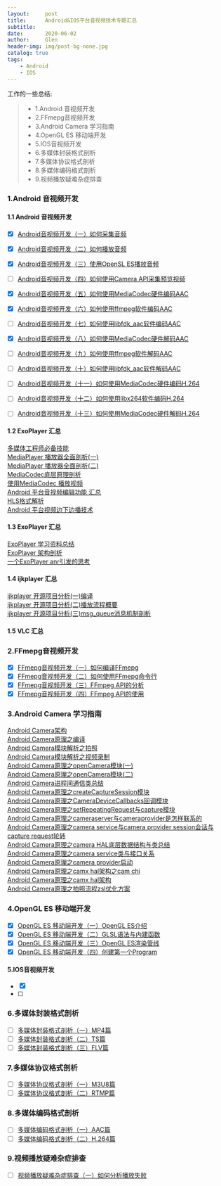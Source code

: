 ```yaml
---
layout:     post
title:      Android&IOS平台音视频技术专题汇总
subtitle:   
date:       2020-06-02
author:     Glen
header-img: img/post-bg-none.jpg
catalog: true
tags:
    - Android
    - IOS
---
```


工作的一些总结:
> * 1.Android 音视频开发
> * 2.FFmepg音视频开发
> * 3.Android Camera 学习指南
> * 4.OpenGL ES 移动端开发
> * 5.IOS音视频开发
> * 6.多媒体封装格式剖析
> * 7.多媒体协议格式剖析
> * 8.多媒体编码格式剖析
> * 9.视频播放疑难杂症排查

### 1.Android 音视频开发

#### 1.1 Android 音视频开发

- [x] [Android音视频开发（一）如何采集音频](https://daimaren.github.io/2020/04/15/Android%E9%9F%B3%E8%A7%86%E9%A2%91%E5%BC%80%E5%8F%91-%E4%B8%80-%E5%A6%82%E4%BD%95%E9%87%87%E9%9B%86%E9%9F%B3%E9%A2%91/)
- [x] [Android音视频开发（二）如何播放音频](https://daimaren.github.io/2020/04/16/Android%E9%9F%B3%E8%A7%86%E9%A2%91%E5%BC%80%E5%8F%91-%E4%BA%8C-%E5%A6%82%E4%BD%95%E6%92%AD%E6%94%BE%E9%9F%B3%E9%A2%91/)
- [x] [Android音视频开发（三）使用OpenSL ES播放音频](https://daimaren.github.io/2020/04/17/Android%E9%9F%B3%E8%A7%86%E9%A2%91%E5%BC%80%E5%8F%91-%E4%B8%89-%E4%BD%BF%E7%94%A8OpenGL-ES%E6%92%AD%E6%94%BE%E9%9F%B3%E9%A2%91/)
- [ ] [Android音视频开发（四）如何使用Camera API采集预览视频 ]()
- [x] [Android音视频开发（五）如何使用MediaCodec硬件编码AAC](https://daimaren.github.io/2020/04/19/Android%E9%9F%B3%E8%A7%86%E9%A2%91%E5%BC%80%E5%8F%91-%E4%BA%94-%E5%A6%82%E4%BD%95%E4%BD%BF%E7%94%A8MediaCodec%E7%A1%AC%E4%BB%B6%E7%BC%96%E7%A0%81AAC/)
- [x] [Android音视频开发（六）如何使用ffmpeg软件编码AAC](https://daimaren.github.io/2020/04/20/Android%E9%9F%B3%E8%A7%86%E9%A2%91%E5%BC%80%E5%8F%91-%E5%85%AD-%E5%A6%82%E4%BD%95%E4%BD%BF%E7%94%A8ffmpeg%E8%BD%AF%E4%BB%B6%E7%BC%96%E7%A0%81AAC/)
- [ ] [Android音视频开发（七）如何使用libfdk_aac软件编码AAC]()
- [x] [Android音视频开发（八）如何使用MediaCodec硬件解码AAC](https://daimaren.github.io/2020/04/22/Android%E9%9F%B3%E8%A7%86%E9%A2%91%E5%BC%80%E5%8F%91-%E5%85%AB-%E5%A6%82%E4%BD%95%E4%BD%BF%E7%94%A8MediaCodec%E7%A1%AC%E4%BB%B6%E8%A7%A3%E7%A0%81AAC/)
- [ ] [Android音视频开发（九）如何使用ffmpeg软件解码AAC]()
- [ ] [Android音视频开发（十）如何使用libfdk_aac软件解码AAC]()

- [ ] [Android音视频开发（十一）如何使用MediaCodec硬件编码H.264]()

- [ ] [Android音视频开发（十二）如何使用libx264软件编码H.264]()

- [ ] [Android音视频开发（十三）如何使用MediaCodec硬件解码H.264]()

#### 1.2 ExoPlayer 汇总

[多媒体工程师必备技能](https://www.jianshu.com/p/c731515edb9d)<br>
[MediaPlayer 播放器全面剖析(一)](https://www.jianshu.com/p/db7104daa842)<br>
[MediaPlayer 播放器全面剖析(二)](https://www.jianshu.com/p/5513f0bd3dbf)<br>
[MediaCodec底层原理剖析](https://www.jianshu.com/p/b7bacabcc019)<br>
[使用MediaCodec 播放视频](https://www.jianshu.com/p/d406314ab63c)<br>
[Android 平台音视频编辑功能 汇总](https://www.jianshu.com/p/cafac2b1c4fe)<br>
[HLS格式解析](https://www.jianshu.com/p/dbac4c041de8)<br>
[Android 平台视频边下边播技术](https://www.jianshu.com/p/27085da32a35)<br>
#### 1.3 ExoPlayer 汇总

[ExoPlayer 学习资料总结](https://www.jianshu.com/p/f48ea1b5708a)<br>
[ExoPlayer 架构剖析](https://www.jianshu.com/p/f506c279e4e5)<br>
[一个ExoPlayer anr引发的思考](https://www.jianshu.com/p/b5dff25409bb)<br>
#### 1.4 ijkplayer 汇总

[ijkplayer 开源项目分析(一)编译](https://www.jianshu.com/p/026d6071514f)<br>
[ijkplayer 开源项目分析(二)播放流程概要](https://www.jianshu.com/p/3fb005f9378b)<br>
[ijkplayer 开源项目分析(三)msg_queue消息机制剖析](https://www.jianshu.com/p/ce6e1ef8dda0)<br>
#### 1.5 VLC 汇总

### 2.FFmepg音视频开发

- [x] [FFmepg音视频开发（一）如何编译FFmepg]()
- [x] [FFmepg音视频开发（二）如何使用FFmepg命令行]()
- [x] [FFmepg音视频开发（三）FFmpeg API的分析]()
- [x] [FFmepg音视频开发（四）FFmpeg API的使用]()

### 3.Android Camera 学习指南
[Android Camera架构](https://www.jianshu.com/p/bac0e72351e4)<br>
[Android Camera原理之编译](https://www.jianshu.com/p/364b4f19ca07)<br>
[Android Camera模块解析之拍照](https://www.jianshu.com/p/bc9e96c7e95e)<br>
[Android Camera模块解析之视频录制](https://www.jianshu.com/p/779c3dc775e9)<br>
[Android Camera原理之openCamera模块(一)](https://www.jianshu.com/p/1332d3864f7c)<br>
[Android Camera原理之openCamera模块(二)](https://www.jianshu.com/p/82d4006e6cef)<br>
[Android Camera进程间通信类总结](https://www.jianshu.com/p/2eb683037379)<br>
[Android Camera原理之createCaptureSession模块](https://www.jianshu.com/p/3d88711a6911)<br>
[Android Camera原理之CameraDeviceCallbacks回调模块](https://www.jianshu.com/p/01c86ae29a6b)<br>
[Android Camera原理之setRepeatingRequest与capture模块](https://www.jianshu.com/p/6c3ca95ccaba)<br>
[Android Camera原理之cameraserver与cameraprovider是怎样联系的](https://www.jianshu.com/p/6dc1ef6df400)<br>
[Android Camera原理之camera service与camera provider session会话与capture request轮转](https://www.jianshu.com/p/c1f75c48ed7c)<br>
[Android Camera原理之camera HAL底层数据结构与类总结](https://www.jianshu.com/p/099cc3b0ab25)<br>
[Android Camera原理之camera service类与接口关系](https://www.jianshu.com/p/f02f2763d5fc)<br>
[Android Camera原理之camera provider启动](https://www.jianshu.com/p/5758f14f924e)<br>
[Android Camera原理之camx hal架构之cam chi](https://www.jianshu.com/p/80de4a6e478c)<br>
[Android Camera原理之camx hal架构](https://www.jianshu.com/p/cfb1da9d4217)<br>
[Android Camera原理之拍照流程zsl优化方案](https://www.jianshu.com/p/3beb7403025f)<br>

### 4.OpenGL ES 移动端开发

- [x] [OpenGL ES 移动端开发（一）OpenGL ES介绍](https://daimaren.github.io/2020/04/01/OpenGL-ES-%E7%A7%BB%E5%8A%A8%E7%AB%AF%E5%BC%80%E5%8F%91-%E4%B8%80-OpenGL-ES%E4%BB%8B%E7%BB%8D/)
- [x] [OpenGL ES 移动端开发（二）GLSL语法与内建函数](https://daimaren.github.io/2020/04/02/OpenGL-ES-%E7%A7%BB%E5%8A%A8%E7%AB%AF%E5%BC%80%E5%8F%91-%E4%BA%8C-OpenGL-ES%E6%B8%B2%E6%9F%93%E7%AE%A1%E7%BA%BF/)
- [x] [OpenGL ES 移动端开发（三）OpenGL ES渲染管线](https://daimaren.github.io/2020/04/03/OpenGL-ES-%E7%A7%BB%E5%8A%A8%E7%AB%AF%E5%BC%80%E5%8F%91-%E4%B8%89-GLSL%E8%AF%AD%E6%B3%95%E4%B8%8E%E5%86%85%E5%BB%BA%E5%87%BD%E6%95%B0/)
- [x] [OpenGL ES 移动端开发（四）创建第一个Program](https://daimaren.github.io/2020/04/04/OpenGL-ES-%E7%A7%BB%E5%8A%A8%E7%AB%AF%E5%BC%80%E5%8F%91-%E5%9B%9B-%E5%88%9B%E5%BB%BA%E7%AC%AC%E4%B8%80%E4%B8%AAProgram/)

#### 5.IOS音视频开发

- [x] []()
- [ ] 

### 6.多媒体封装格式剖析

- [ ] [多媒体封装格式剖析（一）MP4篇](https://daimaren.github.io/2020/03/01/%E5%A4%9A%E5%AA%92%E4%BD%93%E5%B0%81%E8%A3%85%E6%A0%BC%E5%BC%8F%E5%89%96%E6%9E%90-%E4%B8%80-MP4%E7%AF%87/)
- [ ] [多媒体封装格式剖析（二）TS篇](https://daimaren.github.io/2020/03/02/%E5%A4%9A%E5%AA%92%E4%BD%93%E5%B0%81%E8%A3%85%E6%A0%BC%E5%BC%8F%E5%89%96%E6%9E%90-%E4%BA%8C-TS%E7%AF%87/)
- [ ] [多媒体封装格式剖析（三）FLV篇](https://daimaren.github.io/2020/03/03/%E5%A4%9A%E5%AA%92%E4%BD%93%E5%B0%81%E8%A3%85%E6%A0%BC%E5%BC%8F%E5%89%96%E6%9E%90-%E4%B8%89-FLV%E7%AF%87/)

### 7.多媒体协议格式剖析

- [ ] [多媒体协议格式剖析（一）M3U8篇](https://daimaren.github.io/2020/03/10/%E5%A4%9A%E5%AA%92%E4%BD%93%E5%8D%8F%E8%AE%AE%E6%A0%BC%E5%BC%8F%E5%89%96%E6%9E%90-M3U8%E7%AF%87/)
- [ ] [多媒体协议格式剖析（二）RTMP篇](https://daimaren.github.io/2020/03/11/%E5%A4%9A%E5%AA%92%E4%BD%93%E5%8D%8F%E8%AE%AE%E6%A0%BC%E5%BC%8F%E5%89%96%E6%9E%90-RTMP%E7%AF%87/)

### 8.多媒体编码格式剖析

- [ ] [多媒体编码格式剖析（一）AAC篇]()
- [ ] [多媒体编码格式剖析（二）H.264篇]()

### 9.视频播放疑难杂症排查

- [ ] [视频播放疑难杂症排查（一）如何分析播放失败](https://daimaren.github.io/2020/06/01/%E8%A7%86%E9%A2%91%E6%92%AD%E6%94%BE%E7%96%91%E9%9A%BE%E6%9D%82%E7%97%87%E6%8E%92%E6%9F%A5-%E4%B8%80-%E5%A6%82%E4%BD%95%E5%88%86%E6%9E%90%E6%92%AD%E6%94%BE%E5%A4%B1%E8%B4%A5/)
